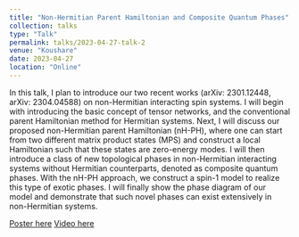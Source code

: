 ```yaml
---
title: "Non-Hermitian Parent Hamiltonian and Composite Quantum Phases"
collection: talks
type: "Talk"
permalink: talks/2023-04-27-talk-2
venue: "Koushare"
date: 2023-04-27
location: "Online"
---
```


In this talk, I plan to introduce our two recent works (arXiv: 2301.12448, arXiv: 2304.04588) on non-Hermitian interacting spin systems. I will begin with introducing the basic concept of tensor networks, and the conventional parent Hamiltonian method for Hermitian systems. Next, I will discuss our proposed non-Hermitian parent Hamiltonian (nH-PH), where one can start from two different matrix product states (MPS) and construct a local Hamiltonian such that these states are zero-energy modes. I will then introduce a class of new topological phases in non-Hermitian interacting systems without Hermitian counterparts, denoted as composite quantum phases. With the nH-PH approach, we construct a spin-1 model to realize this type of exotic phases. I will finally show the phase diagram of our model and demonstrate that such novel phases can exist extensively in non-Hermitian systems.

[Poster here](https://mp.weixin.qq.com/s/i1YDcbti_TDSVm5WI00KYA)
[Video here](https://www.koushare.com/video/videodetail/54107)
